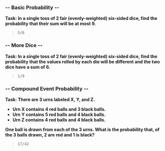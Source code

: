 ### -- Basic Probability --
**Task: In a single toss of 2 fair (evenly-weighted) six-sided dice, find the probability that their sum will be at most 9.**
> `5/6`

### -- More Dice --
**Task: In a single toss of 2 fair (evenly-weighted) six-sided dice, find the probability that the values rolled by each die will be different and the two dice have a sum of 6.**
> `1/9`

### -- Compound Event Probability --
**Task: There are 3 urns labeled X, Y, and Z.**
 - **Urn X contains 4 red balls and 3 black balls.**
 - **Urn Y contains 5 red balls and 4 black balls.**
 - **Urn Z contains 4 red balls and 4 black balls.**

**One ball is drawn from each of the 3 urns. What is the probability that, of the 3 balls drawn, 2 are red and 1 is black?**
> `17/42`
